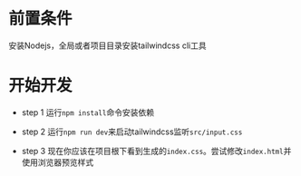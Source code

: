# 前置条件
安装Nodejs，全局或者项目目录安装tailwindcss cli工具

# 开始开发
- step 1
运行`npm install`命令安装依赖

- step 2
运行`npm run dev`来启动tailwindcss监听`src/input.css`

- step 3
现在你应该在项目根下看到生成的`index.css`。尝试修改`index.html`并使用浏览器预览样式